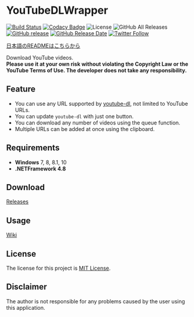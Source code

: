 # YouTubeDLWrapper

[![Build Status](https://travis-ci.org/book000/YouTubeDLWrapper.svg?branch=master)](https://travis-ci.org/book000/YouTubeDLWrapper)
[![Codacy Badge](https://api.codacy.com/project/badge/Grade/6bb2acb5bd654cf79e0f98cafd2684ff)](https://www.codacy.com/app/book000/YouTubeDLWrapper?utm_source=github.com&amp;utm_medium=referral&amp;utm_content=book000/YouTubeDLWrapper&amp;utm_campaign=Badge_Grade)
![License](https://img.shields.io/github/license/book000/YouTubeDLWrapper.svg)
![GitHub All Releases](https://img.shields.io/github/downloads/book000/YouTubeDLWrapper/total.svg)
[![GitHub release](https://img.shields.io/github/release/book000/YouTubeDLWrapper.svg)](https://github.com/book000/YouTubeDLWrapper/releases)
[![GitHub Release Date](https://img.shields.io/github/release-date/book000/YouTubeDLWrapper.svg)](https://github.com/book000/YouTubeDLWrapper/releases)
[![Twitter Follow](https://img.shields.io/twitter/follow/book000.svg?style=social)](https://twitter.com/book000)

[日本語のREADMEはこちらから](https://github.com/book000/YouTubeDLWrapper/blob/master/README-ja.md)

Download YouTube videos.  
**Please use it at your own risk without violating the Copyright Law or the YouTube Terms of Use. The developer does not take any responsibility.**

## Feature

- You can use any URL supported by [youtube-dl](https://github.com/ytdl-org/youtube-dl), not limited to YouTube URLs.
- You can update `youtube-dl` with just one button.
- You can download any number of videos using the queue function.
- Multiple URLs can be added at once using the clipboard.

## Requirements

- **Windows** 7, 8, 8.1, 10
- **.NETFramework 4.8**

## Download

[Releases](https://github.com/book000/YouTubeDLWrapper/releases)

## Usage

[Wiki](https://github.com/book000/YouTubeDLWrapper/wiki)

## License

The license for this project is [MIT License](https://github.com/book000/YouTubeDLWrapper/blob/master/LICENSE).

## Disclaimer

The author is not responsible for any problems caused by the user using this application.
